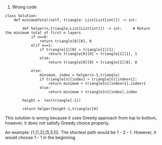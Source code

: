 1. Wrong code

```
class Solution:
    def minimumTotal(self, triangle: List[List[int]]) -> int:
        
        def helper(n,triangle:List[List[int]]) -> int:     # Return the minimum total of first n layers
            if n==0:
                return triangle[0][0], 0
            elif n==1:
                if triangle[1][0] > triangle[1][1]:
                    return triangle[0][0] + triangle[1][1], 1
                else:
                    return triangle[0][0] + triangle[1][0], 0
                
            else:
                minimum, index = helper(n-1,triangle)
                if triangle[n][index] > triangle[n][index+1]:
                    return minimum + triangle[n][index+1],index+1
                else:
                    return minimum + triangle[n][index],index
            
        height =  len(triangle[-1])
       
        return helper(height-1,triangle)[0]
 ```
 
 This solution is wrong because it uses Greedy approach from top to bottom, however, it does not satisfy Greedy choice property. 
 

 An example: [1.[1,2],[5,5,1]]. The shortest path would be 1 - 2 - 1. However, it would choose 1 - 1 in the beginning
 
 
           
        
